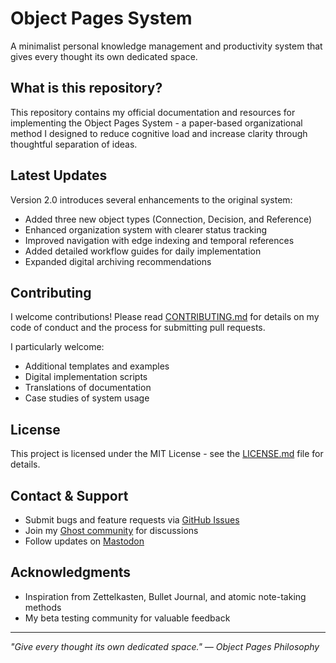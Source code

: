 # Object Pages System

A minimalist personal knowledge management and productivity system that gives every thought its own dedicated space.

## What is this repository?

This repository contains my official documentation and resources for implementing the Object Pages System - a paper-based organizational method I designed to reduce cognitive load and increase clarity through thoughtful separation of ideas.

## Latest Updates

Version 2.0 introduces several enhancements to the original system:

- Added three new object types (Connection, Decision, and Reference)
- Enhanced organization system with clearer status tracking
- Improved navigation with edge indexing and temporal references
- Added detailed workflow guides for daily implementation
- Expanded digital archiving recommendations

## Contributing

I welcome contributions! Please read [CONTRIBUTING.md](CONTRIBUTING.md) for details on my code of conduct and the process for submitting pull requests.

I particularly welcome:
- Additional templates and examples
- Digital implementation scripts
- Translations of documentation
- Case studies of system usage

## License

This project is licensed under the MIT License - see the [LICENSE.md](LICENSE.md) file for details.

## Contact & Support

- Submit bugs and feature requests via [GitHub Issues](https://github.com/joanwestenberg/objectpages/issues)
- Join my [Ghost community](https://www.joanwestenberg.com) for discussions
- Follow updates on [Mastodon](https://mastodon.social/@daojoan)

## Acknowledgments

- Inspiration from Zettelkasten, Bullet Journal, and atomic note-taking methods
- My beta testing community for valuable feedback
---

*"Give every thought its own dedicated space." — Object Pages Philosophy*
